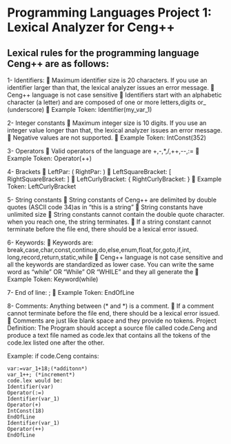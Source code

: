 # Programming Languages Project 1: Lexical Analyzer for Ceng++
## Lexical rules for the programming language Ceng++ are as follows:

1- Identifiers:
 Maximum identifier size is 20 characters. If you use an identifier 
larger than that, the lexical analyzer issues an error message.
 Ceng++ language is not case sensitive 
 Identifiers start with an alphabetic character (a letter) and are 
composed of one or more letters,digits or_ (underscore)
 Example Token: Identifier(my_var_1) 

2- Integer constants
 Maximum integer size is 10 digits. If you use an integer value longer 
than that, the lexical analyzer issues an error message.
 Negative values are not supported.
 Example Token: IntConst(352) 

3- Operators
 Valid operators of the language are +,-,*,/,++,--,:=
 Example Token: Operator(++) 

4- Brackets
 LeftPar: ( RightPar: )
 LeftSquareBracket: [ RightSquareBracket: ]
 LeftCurlyBracket: { RightCurlyBracket: }
 Example Token: LeftCurlyBracket 

5- String constants
 String constants of Ceng++ are delimited by double quotes (ASCII code
34)as in “this is a string”
 String constants have unlimited size
 String constants cannot contain the double quote character. when you 
reach one, the string terminates.
 If a string constant cannot terminate before the file end, there 
should be a lexical error issued.

6- Keywords:
 Keywords are: 
break,case,char,const,continue,do,else,enum,float,for,goto,if,int, 
long,record,return,static,while
 Ceng++ language is not case sensitive and all the keywords are 
standardized as lower case. You can write the same word as “while” OR 
“While” OR “WHILE” and they all generate the
 Example Token: Keyword(while)

7- End of line: ;
 Example Token: EndOfLine

8- Comments: Anything between (* and *) is a comment.
 If a comment cannot terminate before the file end, there should be a 
lexical error issued.
 Comments are just like blank space and they provide no tokens.
Project Definition: The Program should accept a source file called 
code.Ceng and produce a text file named as code.lex that contains all the 
tokens of the code.lex listed one after the other.


Example:
if code.Ceng contains:
```
var:=var_1+18;(*additonn*) 
var_1++; (*increment*)
code.lex would be:
Identifier(var) 
Operator(:=) 
Identifier(var_1) 
Operator(+) 
IntConst(18) 
EndOfLine 
Identifier(var_1) 
Operator(++) 
EndOfLine
```
